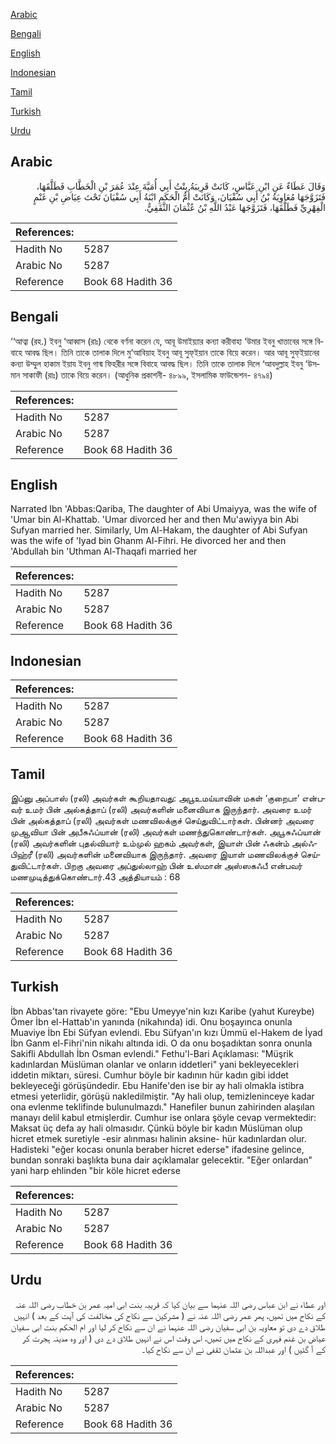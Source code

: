 [Arabic](#arabic)

[Bengali](#bengali)

[English](#english)

[Indonesian](#indonesian)

[Tamil](#tamil)

[Turkish](#turkish)

[Urdu](#urdu)

## Arabic


<div dir="rtl" lang="ar" style={{fontSize:'larger',backgroundColor:'#f8f9fa',padding:20}}>
وَقَالَ عَطَاءٌ عَنِ ابْنِ عَبَّاسٍ، كَانَتْ قَرِيبَةُ بِنْتُ أَبِي أُمَيَّةَ عِنْدَ عُمَرَ بْنِ الْخَطَّابِ فَطَلَّقَهَا، فَتَزَوَّجَهَا مُعَاوِيَةُ بْنُ أَبِي سُفْيَانَ، وَكَانَتْ أُمُّ الْحَكَمِ ابْنَةُ أَبِي سُفْيَانَ تَحْتَ عِيَاضِ بْنِ غَنْمٍ الْفِهْرِيِّ فَطَلَّقَهَا، فَتَزَوَّجَهَا عَبْدُ اللَّهِ بْنُ عُثْمَانَ الثَّقَفِيُّ‏.‏
</div>
<div style={{backgroundColor:'#f8f9fa',padding:20, marginBottom: 10}}><table> <thead> <tr> <th>References:</th> <th></th> </tr> </thead> <tbody><tr><td>Hadith No</td><td>5287</td></tr><tr><td>Arabic No</td><td>5287</td></tr><tr><td>Reference</td><td>Book 68 Hadith 36</td></tr></tbody></table></div>

## Bengali


<div dir="ltr" lang="bn" style={{fontSize:'larger',backgroundColor:'#f8f9fa',padding:20}}>
‘‘আত্বা (রহ.) ইবনু ‘আব্বাস (রাঃ) থেকে বর্ণনা করেন যে, আবূ উমাইয়্যার কন্যা করীবাহা ‘উমার ইবনু খাত্তাবের সঙ্গে বিবাহে আবদ্ধ ছিল। তিনি তাকে তালাক দিলে মু‘আবিয়াহ ইবনু আবূ সুফ্ইয়ান তাকে বিয়ে করেন। আর আবূ সুফ্ইয়ানের কন্যা উম্মুল হাকাম ইয়ায ইবনু গান্ম ফিহরীর সঙ্গে বিবাহে আবদ্ধ ছিল। তিনি তাকে তালাক দিলে ‘আবদুল্লাহ ইবনু ‘উসমান সাকাফী (রাঃ) তাকে বিয়ে করেন। (আধুনিক প্রকাশনী- ৪৮৯৯, ইসলামিক ফাউন্ডেশন- ৪৭৯৪)
</div>
<div style={{backgroundColor:'#f8f9fa',padding:20, marginBottom: 10}}><table> <thead> <tr> <th>References:</th> <th></th> </tr> </thead> <tbody><tr><td>Hadith No</td><td>5287</td></tr><tr><td>Arabic No</td><td>5287</td></tr><tr><td>Reference</td><td>Book 68 Hadith 36</td></tr></tbody></table></div>

## English


<div dir="ltr" lang="en" style={{fontSize:'larger',backgroundColor:'#f8f9fa',padding:20}}>
Narrated Ibn 'Abbas:Qariba, The daughter of Abi Umaiyya, was the wife of 'Umar bin Al-Khattab. 'Umar divorced her and then Mu'awiyya bin Abi Sufyan married her. Similarly, Um Al-Hakam, the daughter of Abi Sufyan was the wife of 'Iyad bin Ghanm Al-Fihri. He divorced her and then 'Abdullah bin 'Uthman Al-Thaqafi married her
</div>
<div style={{backgroundColor:'#f8f9fa',padding:20, marginBottom: 10}}><table> <thead> <tr> <th>References:</th> <th></th> </tr> </thead> <tbody><tr><td>Hadith No</td><td>5287</td></tr><tr><td>Arabic No</td><td>5287</td></tr><tr><td>Reference</td><td>Book 68 Hadith 36</td></tr></tbody></table></div>

## Indonesian


<div dir="ltr" lang="id" style={{fontSize:'larger',backgroundColor:'#f8f9fa',padding:20}}>

</div>
<div style={{backgroundColor:'#f8f9fa',padding:20, marginBottom: 10}}><table> <thead> <tr> <th>References:</th> <th></th> </tr> </thead> <tbody><tr><td>Hadith No</td><td>5287</td></tr><tr><td>Arabic No</td><td>5287</td></tr><tr><td>Reference</td><td>Book 68 Hadith 36</td></tr></tbody></table></div>

## Tamil


<div dir="ltr" lang="ta" style={{fontSize:'larger',backgroundColor:'#f8f9fa',padding:20}}>
இப்னு அப்பாஸ் (ரலி) அவர்கள் கூறியதாவது: அபூஉமய்யாவின் மகள் ‘குறைபா’ என்பவர் உமர் பின் அல்கத்தாப் (ரலி) அவர்களின் மனைவியாக இருந்தார். அவரை உமர் பின் அல்கத்தாப் (ரலி) அவர்கள் மணவிலக்குச் செய்துவிட்டார்கள். பின்னர் அவரை முஆவியா பின் அபீசுஃப்யான் (ரலி) அவர்கள் மணந்துகொண்டார்கள். அபூசுஃப்யான் (ரலி) அவர்களின் புதல்வியார் உம்முல் ஹகம் அவர்கள், இயாள் பின் ஃகன்ம் அல்ஃபிஹ்ரீ (ரலி) அவர்களின் மனைவியாக இருந்தார். அவரை இயாள் மணவிலக்குச் செய்துவிட்டார்கள். பிறகு அவரை அப்துல்லாஹ் பின் உஸ்மான் அஸ்ஸகஃபீ என்பவர் மணமுடித்துக்கொண்டார்.43 அத்தியாயம் : 68
</div>
<div style={{backgroundColor:'#f8f9fa',padding:20, marginBottom: 10}}><table> <thead> <tr> <th>References:</th> <th></th> </tr> </thead> <tbody><tr><td>Hadith No</td><td>5287</td></tr><tr><td>Arabic No</td><td>5287</td></tr><tr><td>Reference</td><td>Book 68 Hadith 36</td></tr></tbody></table></div>

## Turkish


<div dir="ltr" lang="tr" style={{fontSize:'larger',backgroundColor:'#f8f9fa',padding:20}}>
İbn Abbas'tan rivayete göre: "Ebu Umeyye'nin kızı Karibe (yahut Kureybe) Ömer İbn el-Hattab'ın yanında (nikahında) idi. Onu boşayınca onunla Muaviye İbn Ebi Süfyan evlendi. Ebu Süfyan'ın kızı Ümmü el-Hakem de İyad İbn Ganm el-Fihri'nin nikahı altında idi. O da onu boşadıktan sonra onunla Sakifli Abdullah İbn Osman evlendi." Fethu'l-Bari Açıklaması: "Müşrik kadınlardan Müslüman olanlar ve onların iddetleri" yani bekleyecekleri iddetin miktarı, süresi. Cumhur böyle bir kadının hür kadın gibi iddet bekleyeceği görüşündedir. Ebu Hanife'den ise bir ay hali olmakla istibra etmesi yeterlidir, görüşü nakledilmiştir. "Ay hali olup, temizleninceye kadar ona evlenme teklifinde bulunulmazdı." Hanefiler bunun zahirinden alaşılan manayı delil kabul etmişlerdir. Cumhur ise onlara şöyle cevap vermektedir: Maksat üç defa ay hali olmasıdır. Çünkü böyle bir kadın Müslüman olup hicret etmek suretiyle -esir alınması halinin aksine- hür kadınlardan olur. Hadisteki "eğer kocası onunla beraber hicret ederse" ifadesine gelince, bundan sonraki başlıkta buna dair açıklamalar gelecektir. "Eğer onlardan" yani harp ehlinden "bir köle hicret ederse
</div>
<div style={{backgroundColor:'#f8f9fa',padding:20, marginBottom: 10}}><table> <thead> <tr> <th>References:</th> <th></th> </tr> </thead> <tbody><tr><td>Hadith No</td><td>5287</td></tr><tr><td>Arabic No</td><td>5287</td></tr><tr><td>Reference</td><td>Book 68 Hadith 36</td></tr></tbody></table></div>

## Urdu


<div dir="rtl" lang="ur" style={{fontSize:'larger',backgroundColor:'#f8f9fa',padding:20}}>
اور عطاء نے ابن عباس رضی اللہ عنہما سے بیان کیا کہ قریبہ بنت ابی امیہ عمر بن خطاب رضی اللہ عنہ کے نکاح میں تھیں، پھر عمر رضی اللہ عنہ نے ( مشرکین سے نکاح کی مخالفت کی آیت کے بعد ) انہیں طلاق دے دی تو معاویہ بن ابی سفیان رضی اللہ عنہما نے ان سے نکاح کر لیا اور ام الحکم بنت ابی سفیان عیاض بن غنم فہری کے نکاح میں تھیں، اس وقت اس نے انہیں طلاق دے دی ( اور وہ مدینہ ہجرت کر کے آ گئیں ) اور عبداللہ بن عثمان ثقفی نے ان سے نکاح کیا۔
</div>
<div style={{backgroundColor:'#f8f9fa',padding:20, marginBottom: 10}}><table> <thead> <tr> <th>References:</th> <th></th> </tr> </thead> <tbody><tr><td>Hadith No</td><td>5287</td></tr><tr><td>Arabic No</td><td>5287</td></tr><tr><td>Reference</td><td>Book 68 Hadith 36</td></tr></tbody></table></div>